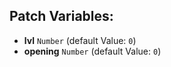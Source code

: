 ## Patch Variables:

* __lvl__ ```Number``` (default Value: `0`)
* __opening__ ```Number``` (default Value: `0`)

